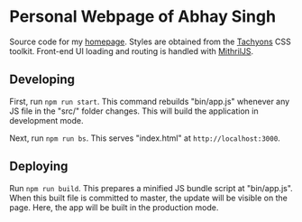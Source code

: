# Personal Webpage of Abhay Singh

Source code for my [homepage](https://github.com/abhay1220/abhaysingh.github.io). Styles are obtained from the [Tachyons](https://tachyons.io) CSS toolkit. Front-end
UI loading and routing is handled with [MithrilJS](https://mithril.js.org).

## Developing
First, run `npm run start`. This command rebuilds "bin/app.js" whenever any JS file in the "src/" folder changes. This will build the application in development mode. 

Next, run `npm run bs`. This serves "index.html" at `http://localhost:3000`. 

## Deploying
Run `npm run build`. This prepares a minified JS bundle script at "bin/app.js". When this built file is committed to master, the update will be visible on the page. Here, the app will be built in the production mode.

